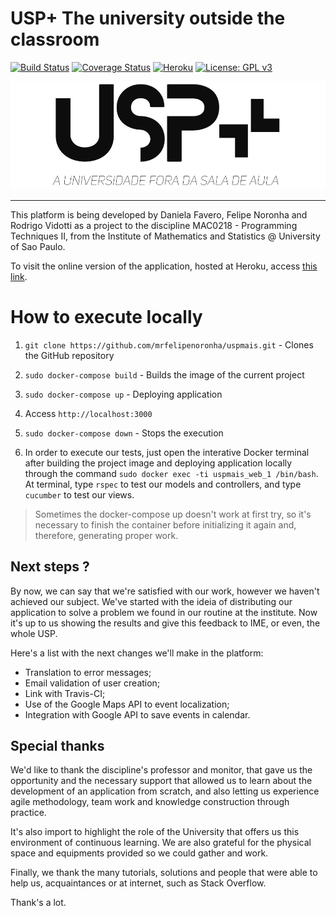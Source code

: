 # USP+ The university outside the classroom

[![Build Status](https://travis-ci.org/mrfelipenoronha/uspmais.svg?branch=master)](https://travis-ci.org/mrfelipenoronha/uspmais)
[![Coverage Status](https://coveralls.io/repos/github/mrfelipenoronha/uspmais/badge.svg?branch=master)](https://coveralls.io/github/mrfelipenoronha/uspmais?branch=master)
[![Heroku](https://heroku-badge.herokuapp.com/?app=uspmais&style=flat&svg=1)](https://uspmais.herokuapp.com)
[![License: GPL v3](https://img.shields.io/badge/License-GPLv3-blue.svg)](https://www.gnu.org/licenses/gpl-3.0)

[<img src="logo.png">](https://uspmais.herokuapp.com/)

---
This platform is being developed by Daniela Favero, Felipe Noronha and Rodrigo Vidotti as a project to the discipline MAC0218 - Programming Techniques II, from the Institute of Mathematics and Statistics @ University of Sao Paulo.


To visit the online version of the application, hosted at Heroku, access [this link](https://uspmais.herokuapp.com/).

# How to execute locally

1. `git clone https://github.com/mrfelipenoronha/uspmais.git` - Clones the GitHub repository

2. `sudo docker-compose build` - Builds the image of the current project

3. `sudo docker-compose up` - Deploying application

4. Access `http://localhost:3000`

5. `sudo docker-compose down` - Stops the execution

6. In order to execute our tests, just open the interative Docker terminal after building the project image and deploying application locally through the command `sudo docker exec -ti uspmais_web_1 /bin/bash`. At terminal, type `rspec` to test our models and controllers, and type `cucumber` to test our views.

> Sometimes the docker-compose up doesn't work at first try, so it's necessary to finish the container before initializing it again and, therefore, generating proper work.

## Next steps ?

By now, we can say that we're satisfied with our work, however we haven't achieved our subject. We've started with the ideia of distributing our application to solve a problem we found in our routine at the institute. Now it's up to us showing the results and give this feedback to IME, or even, the whole USP.

Here's a list with the next changes we'll make in the platform:

- Translation to error messages;
- Email validation of user creation;
- Link with Travis-CI;
- Use of the Google Maps API to event localization;
- Integration with Google API to save events in calendar.


## Special thanks

We'd like to thank the discipline's professor and monitor, that gave us the opportunity and the necessary support that allowed us to learn about the development of an application from scratch, and also letting us experience agile methodology, team work and knowledge construction through practice.

It's also import to highlight the role of the University that offers us this environment of continuous learning. We are also grateful for the physical space and equipments provided so we could gather and work.

Finally, we thank the many tutorials, solutions and people that were able to help us, acquaintances or at internet, such as Stack Overflow.

Thank's a lot.

